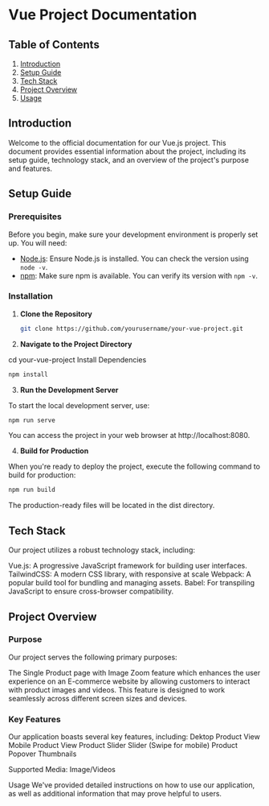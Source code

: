 # Vue Project Documentation

## Table of Contents

1. [Introduction](#introduction)
2. [Setup Guide](#setup-guide)
3. [Tech Stack](#tech-stack)
4. [Project Overview](#project-overview)
5. [Usage](#usage)

## Introduction

Welcome to the official documentation for our Vue.js project. This document provides essential information about the project, including its setup guide, technology stack, and an overview of the project's purpose and features.

## Setup Guide

### Prerequisites

Before you begin, make sure your development environment is properly set up. You will need:

- [Node.js](https://nodejs.org/): Ensure Node.js is installed. You can check the version using `node -v`.
- [npm](https://www.npmjs.com/): Make sure npm is available. You can verify its version with `npm -v`.

### Installation

1. **Clone the Repository**

   ```bash
   git clone https://github.com/yourusername/your-vue-project.git

   ```
2.  **Navigate to the Project Directory**

cd your-vue-project
Install Dependencies

```bash
npm install
```
3. **Run the Development Server**

To start the local development server, use:

```bash
npm run serve
```
You can access the project in your web browser at http://localhost:8080.

4. **Build for Production**

When you're ready to deploy the project, execute the following command to build for production:

```bash
npm run build
```
The production-ready files will be located in the dist directory.

## Tech Stack
Our project utilizes a robust technology stack, including:

Vue.js: A progressive JavaScript framework for building user interfaces.
TailwindCSS: A modern CSS library, with responsive at scale
Webpack: A popular build tool for bundling and managing assets.
Babel: For transpiling JavaScript to ensure cross-browser compatibility.
## Project Overview

### Purpose
Our project serves the following primary purposes:

The Single Product page with Image Zoom feature which enhances the user experience on an E-commerce website by allowing customers to interact with product images and videos. This feature is designed to work seamlessly across different screen sizes and devices.
### Key Features
Our application boasts several key features, including:
Dektop Product View
Mobile Product View
Product Slider
Slider (Swipe for mobile)
Product Popover
Thumbnails

Supported Media: Image/Videos

Usage
We've provided detailed instructions on how to use our application, as well as additional information that may prove helpful to users.
